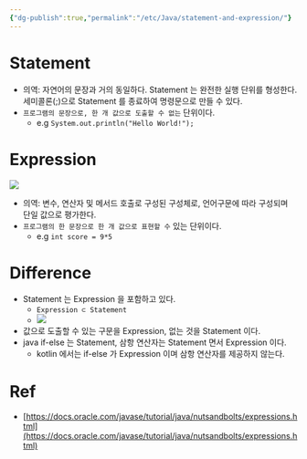 ```yaml
---
{"dg-publish":true,"permalink":"/etc/Java/statement-and-expression/"}
---
```



# Statement
- 의역: 자연어의 문장과 거의 동일하다. Statement 는 완전한 실행 단위를 형성한다. 세미콜론(;)으로 Statement 를 종료하여 명령문으로 만들 수 있다.
- `프로그램의 문장으로, 한 개 값으로 도출할 수 없는` 단위이다.
	- e.g `System.out.println("Hello World!");`
# Expression
![](https://i.imgur.com/jbyhnPm.png)

- 의역: 변수, 연산자 및 메서드 호출로 구성된 구성체로, 언어구문에 따라 구성되며 단일 값으로 평가한다.
- `프로그램의 한 문장으로 한 개 값으로 표현할 수`  있는 단위이다.
	- e.g `int score = 9*5`
# Difference
- Statement 는 Expression 을 포함하고 있다.
	- `Expression ⊂ Statement`
	- ![](https://i.imgur.com/Ug3RO9c.png)
- 값으로 도출할 수 있는 구문을 Expression, 없는 것을 Statement 이다.
- java if-else 는 Statement, 삼항 연산자는 Statement 면서 Expression 이다.
	- kotlin 에서는 if-else 가 Expression 이며 삼항 연산자를 제공하지 않는다.
# Ref
- [https://docs.oracle.com/javase/tutorial/java/nutsandbolts/expressions.html](https://docs.oracle.com/javase/tutorial/java/nutsandbolts/expressions.html)
